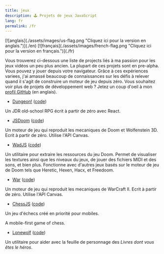 ```yaml
---
title: jeux
description: 🕹️ Projets de jeux JavaScript
lang: fr
permalink: /fr
---
```


<span id="flag">
[![anglais](./assets/images/us-flag.png "Cliquez ici pour la version en anglais.")](./en)
[![français](./assets/images/french-flag.png "Cliquez ici pour la version en français.")](./fr)
</span>

Vous trouverez ci-dessous une liste de projects liés à ma passion pour les jeux vidéos un peu plus ancien. La plupart de ces projets sont en pre-alpha. Vous pouvez y jouer depuis votre navigateur. Grâce à ces expériences variees, j'ai amassé beaucoup de connaissances sur les défis à relever quand il s'agit de construire un moteur de jeu depuis zéro. Vous souhaitez voir plus de projets de développement web ? Jetez un coup d'oeil à mon [profil GitHub](https://github.com/yvesgurcan) (en anglais).

- [Dungeon!](https://dungeon.yvesgurcan.com/stable) ([code](https://github.com/yvesgurcan/dungeon))

Un JDR old-school RPG écrit à partir de zéro avec React.

- [JSDoom](https://doom.yvesgurcan.com) ([code](https://github.com/yvesgurcan/jsdoom))

Un moteur de jeu qui reproduit les mecaniques de Doom et Wolfenstein 3D. Ecrit à partir de zéro. Utilise l'API Canvas.

- [WadJS](https://wad.yvesgurcan.com) ([code](https://github.com/yvesgurcan/wadjs))

Un utilitaire pour extraire les ressources du jeu Doom. Permet de visualiser les textures ainsi que les niveaux du jeux, de jouer des fichiers MIDI et des sons, et bien plus. Fonctionne avec d'autres jeux basés sur le moteur de jeu de Doom tels que Heretic, Hexen, Hacx, et Freedoom.

- [War](https://war.yvesgurcan.com) ([code](https://github.com/yvesgurcan/war))

Un moteur de jeu qui reproduit les mecaniques de WarCraft II. Ecrit à partir de zéro. Utilise l'API Canvas.


- [ChessJS](https://chess.yvesgurcan.com) ([code](https://github.com/yvesgurcan/chess))

Un jeu d'échecs créé en priorité pour mobiles.

A mobile-first game of chess.

- [Lonewolf](https://lonewolf.yvesgurcan.com/) ([code](https://github.com/yvesgurcan/lonewolf))

Un utilitaire pour aider avec la feuille de personnage des *Livres dont vous êtes le héros*.
